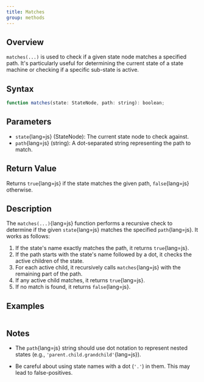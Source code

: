 ```yaml
---
title: Matches
group: methods
---
```


## Overview

`matches(...)` is used to check if a given state node matches a specified path.
It's particularly useful for determining the current state of a state machine or
checking if a specific sub-state is active.

## Syntax

```js
function matches(state: StateNode, path: string): boolean;
```

## Parameters

-   `state`{lang=js} (StateNode): The current state node to check against.
-   `path`{lang=js} (string): A dot-separated string representing the path to
    match.

## Return Value

Returns `true`{lang=js} if the state matches the given path, `false`{lang=js}
otherwise.

## Description

The `matches(...)`{lang=js} function performs a recursive check to determine if
the given `state`{lang=js} matches the specified `path`{lang=js}. It works as
follows:

1. If the state's name exactly matches the path, it returns `true`{lang=js}.
2. If the path starts with the state's name followed by a dot, it checks the
   active children of the state.
3. For each active child, it recursively calls `matches`{lang=js} with the
   remaining part of the path.
4. If any active child matches, it returns `true`{lang=js}.
5. If no match is found, it returns `false`{lang=js}.

## Examples

```js {file=./01-example.js copy}

```

## Notes

-   The `path`{lang=js} string should use dot notation to represent nested
    states (e.g., `'parent.child.grandchild'`{lang=js}).
-   Be careful about using state names with a dot (`'.'`) in them. This may lead
    to false-positives.

    ```javascript {file=./02-false-positive.js fileRange='3-' copy}

    ```
